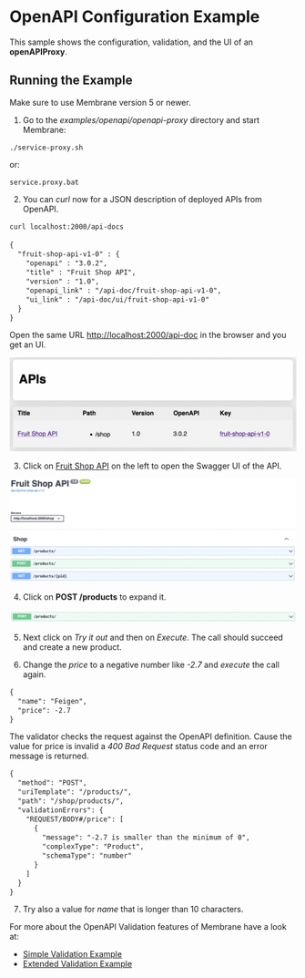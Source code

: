 # OpenAPI Configuration Example

This sample shows the configuration, validation, and the UI of an **openAPIProxy**.

## Running the Example

Make sure to use Membrane version 5 or newer.

1. Go to the _examples/openapi/openapi-proxy_ directory and start Membrane:

```
./service-proxy.sh
```

or:

```
service.proxy.bat
```


2. You can _curl_ now for a JSON description of deployed APIs from  OpenAPI. 

```
curl localhost:2000/api-docs

{
  "fruit-shop-api-v1-0" : {
    "openapi" : "3.0.2",
    "title" : "Fruit Shop API",
    "version" : "1.0",
    "openapi_link" : "/api-doc/fruit-shop-api-v1-0",
    "ui_link" : "/api-doc/ui/fruit-shop-api-v1-0"
  }
}
```

Open the same URL [http://localhost:2000/api-doc](http://localhost:2000/api-doc) in the browser and you get an UI.

![API Overview](api-overview.png)




3. Click on [Fruit Shop API](http://localhost:2000/api-doc/ui/fruit-shop-api-v1-0) on the left to open the Swagger UI of the API.

![Swagger UI](swagger-ui.png)

4. Click on __POST /products__ to expand it.

![POST /products](post-products.png)

5. Next click on _Try it out_ and then on _Execute_. The call should succeed and create a new product.

6. Change the _price_ to a negative number like _-2.7_ and _execute_ the call again.

```
{
  "name": "Feigen",
  "price": -2.7
}
```

The validator checks the request against the OpenAPI definition. Cause the value for price is invalid a _400 Bad Request_ status code and an error message is returned.
	
```
{
  "method": "POST",
  "uriTemplate": "/products/",
  "path": "/shop/products/",
  "validationErrors": {
    "REQUEST/BODY#/price": [
      {
        "message": "-2.7 is smaller than the minimum of 0",
        "complexType": "Product",
        "schemaType": "number"
      }
    ]
  }
}
```

7. Try also a value for _name_ that is longer than 10 characters.

For more about the OpenAPI Validation features of Membrane have a look at:

- [Simple Validation Example](../openapi-validation-simple)
- [Extended Validation Example](../openapi-validation/)


